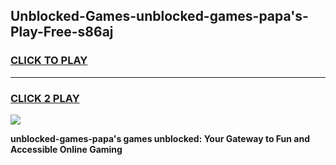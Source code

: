 
## Unblocked-Games-unblocked-games-papa's-Play-Free-s86aj
<h3>
<a href="https://premium76.site?title=unblocked-games-papa's&ref=21A">CLICK TO PLAY</a></h3>
<hr>

<h3>
<a href="https://premium76.site?title=unblocked-games-papa's&ref=21A">CLICK 2 PLAY</a>
  
</h3>

<a href="https://premium76.site?title=unblocked-games-papa's&ref=21A"><img src="https://clearcache.store/games.png"></a>


**unblocked-games-papa's games unblocked: Your Gateway to Fun and Accessible Online Gaming**
